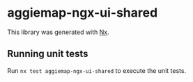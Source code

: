 # aggiemap-ngx-ui-shared

This library was generated with [Nx](https://nx.dev).

## Running unit tests

Run `nx test aggiemap-ngx-ui-shared` to execute the unit tests.
